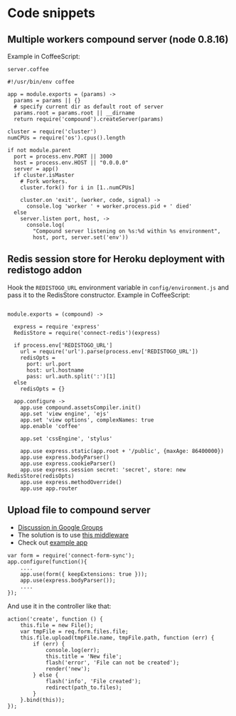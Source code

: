 # Code snippets

## Multiple workers compound server (node 0.8.16)

Example in CoffeeScript:

`server.coffee`
```
#!/usr/bin/env coffee

app = module.exports = (params) ->
  params = params || {}
  # specify current dir as default root of server
  params.root = params.root || __dirname
  return require('compound').createServer(params)

cluster = require('cluster')
numCPUs = require('os').cpus().length

if not module.parent
  port = process.env.PORT || 3000
  host = process.env.HOST || "0.0.0.0"
  server = app()
  if cluster.isMaster
    # Fork workers.
    cluster.fork() for i in [1..numCPUs]

    cluster.on 'exit', (worker, code, signal) ->
      console.log 'worker ' + worker.process.pid + ' died'
  else
    server.listen port, host, ->
      console.log(
        "Compound server listening on %s:%d within %s environment",
        host, port, server.set('env'))

```

## Redis session store for Heroku deployment with redistogo addon

Hook the `REDISTOGO_URL` environment variable in `config/environment.js` and pass it to the RedisStore constructor.
Example in CoffeeScript:

```

module.exports = (compound) ->

  express = require 'express'
  RedisStore = require('connect-redis')(express)
    
  if process.env['REDISTOGO_URL']
    url = require('url').parse(process.env['REDISTOGO_URL'])
    redisOpts =
      port: url.port
      host: url.hostname
      pass: url.auth.split(':')[1]
  else
    redisOpts = {}

  app.configure ->
    app.use compound.assetsCompiler.init()
    app.set 'view engine', 'ejs'
    app.set 'view options', complexNames: true
    app.enable 'coffee'

    app.set 'cssEngine', 'stylus'

    app.use express.static(app.root + '/public', {maxAge: 86400000})
    app.use express.bodyParser()
    app.use express.cookieParser()
    app.use express.session secret: 'secret', store: new RedisStore(redisOpts)
    app.use express.methodOverride()
    app.use app.router

```

## Upload file to compound server

* <a href="http://groups.google.com/group/railwayjs/browse_thread/thread/592df72830898e9a" target="_blank">Discussion in Google Groups</a>
* The solution is to use <a href="https://github.com/anatoliychakkaev/connect-form-sync" target="_blank">this middleware</a>
* Check out <a href="https://github.com/anatoliychakkaev/railway-example-upload" target="_blank">example app</a>

```
var form = require('connect-form-sync');
app.configure(function(){
    ....
    app.use(form({ keepExtensions: true }));
    app.use(express.bodyParser());
    ....
});
```

And use it in the controller like that:

```
action('create', function () {
    this.file = new File();
    var tmpFile = req.form.files.file;
    this.file.upload(tmpFile.name, tmpFile.path, function (err) {
        if (err) {
            console.log(err);
            this.title = 'New file';
            flash('error', 'File can not be created');
            render('new');
        } else {
            flash('info', 'File created');
            redirect(path_to.files);
        }
    }.bind(this));
});
```
